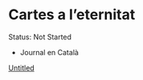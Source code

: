 # Cartes a l’eternitat

Status: Not Started

- Journal en Català

[Untitled](Cartes%20a%20l%E2%80%99eternitat%2049a673400982402a9c6a1aa025d99e2e/Untitled%20e78587ef7e994aa88ef04f0e1932f7a0.csv)